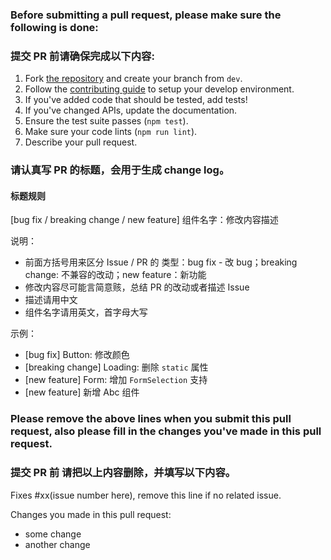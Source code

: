 ### Before submitting a pull request, please make sure the following is done:

### 提交 PR 前请确保完成以下内容:

1. Fork [the repository](https://github.com/youzan/vant) and create your branch from `dev`.
2. Follow the [contributing guide](./CONTRIBUTING.md) to setup your develop environment.
2. If you've added code that should be tested, add tests!
3. If you've changed APIs, update the documentation.
4. Ensure the test suite passes (`npm test`).
5. Make sure your code lints (`npm run lint`).
6. Describe your pull request.

### 请认真写 PR 的标题，会用于生成 change log。

#### 标题规则
[bug fix / breaking change / new feature] 组件名字：修改内容描述

说明：
* 前面方括号用来区分 Issue / PR 的 类型：bug fix - 改 bug；breaking change: 不兼容的改动；new feature：新功能
* 修改内容尽可能言简意赅，总结 PR 的改动或者描述 Issue
* 描述请用中文
* 组件名字请用英文，首字母大写

示例：
* [bug fix] Button: 修改颜色
* [breaking change] Loading: 删除  `static` 属性
* [new feature] Form: 增加 `FormSelection` 支持
* [new feature] 新增 Abc 组件

### Please remove the above lines when you submit this pull request, also please fill in the changes you've made in this pull request.

### 提交 PR 前 请把以上内容删除，并填写以下内容。

Fixes #xx(issue number here), remove this line if no related issue.

Changes you made in this pull request:

- some change
- another change
